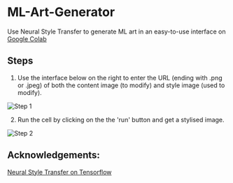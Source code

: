 # ML-Art-Generator
Use Neural Style Transfer to generate ML art in an easy-to-use interface on [Google Colab](https://colab.research.google.com/github/shubhaankargupta/ML-Art-Generator/blob/main/ML_GAN_ART.ipynb)

## Steps
1. Use the interface below on the right to enter the URL (ending with .png or .jpeg) of both the content image (to modify) and style image (used to modify).

![Step 1](https://user-images.githubusercontent.com/63454581/140332159-b7aab504-7f99-4308-89a1-833c612fabdc.png)

2. Run the cell by clicking on the the 'run' button and get a stylised image.
 
![Step 2](https://user-images.githubusercontent.com/63454581/140332255-93bd7940-2b25-460b-bda3-0d983309530a.png)

## Acknowledgements: 
[Neural Style Transfer on Tensorflow](https://www.tensorflow.org/tutorials/generative/style_transfer)

